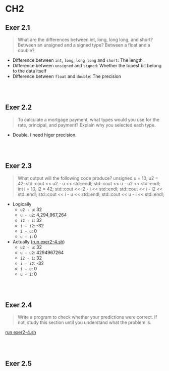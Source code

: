 # CH2

## Exer 2.1

> What are the differences between int, long, long long, and short? Between an unsigned and a signed type? Between a float and a double?

- Difference between `int`, `long`, `long long` and `short`: The length
- Difference between `unsigned` and `signed`: Whether the topest bit belong to the data itself
- Difference between `float` and `double`: The precision

<br></br>

## Exer 2.2

>  To calculate a mortgage payment, what types would you use for the rate, principal, and payment? Explain why you selected each type.

- Double. I need higer precision.

<br></br>

## Exer 2.3

> What output will the following code produce?
> unsigned u = 10, u2 = 42;
> std::cout << u2 - u << std::endl;
> std::cout << u - u2 << std::endl;
> int i = 10, i2 = 42;
> std::cout << i2 - i << std::endl;
> std::cout << i - i2 << std::endl;
> std::cout << i - u << std::endl;
> std::cout << u - i << std::endl; 

- Logically
    + `u2 - u`: 32
    + `u - u2`: 4,294,967,264
    + `i2 - i`: 32
    + `i - i2`: -32
    + `i - u`: 0
    + `u - i`: 0
- Actually ([run exer2-4.sh](./exer2-4.sh))
    + `u2 - u`: 32
    + `u - u2`: 4294967264
    + `i2 - i`: 32
    + `i - i2`: -32
    + `i - u`: 0
    + `u - i`: 0

<br></br>

## Exer 2.4

> Write a program to check whether your predictions were correct. If not, study this section until you understand what the problem is.

[run exer2-4.sh](exer2-4.sh)

<br></br>

## Exer 2.5
